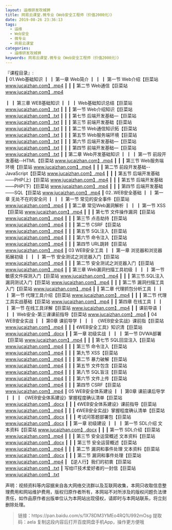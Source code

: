 ```yaml
---
layout: 运维研发攻城狮
title: 网易云课堂.微专业《Web安全工程师（价值2000元）》
date: 2019-08-26 23:36:13
tags:
  - 运维
  - Web安全
  - 微专业
  - 网易云课堂
categories:
  - 运维研发攻城狮
keywords: 网易云课堂.微专业《Web安全工程师（价值2000元）》
---
```

『课程目录』:  
┃  01.Web基础知识
┃  ┃  第一章 Web简介
┃  ┃  ┃  第一节 Web介绍【巨菜站 www.jucaizhan.com】.mp4
┃  ┃  ┃  第二节 Web通信【巨菜站 www.jucaizhan.com】.mp4
<!-- more --> 
┃  ┃  第三章 WEB基础知识
┃  ┃  ┃  Web基础知识总结【巨菜站 www.jucaizhan.com】.txt
┃  ┃  ┃  第一节 Web介绍知识【巨菜站 www.jucaizhan.com】.txt
┃  ┃  ┃  第七节 后端开发基础—【巨菜站 www.jucaizhan.com】.txt
┃  ┃  ┃  第三节 前端开发基础【巨菜站 www.jucaizhan.com】.txt
┃  ┃  ┃  第二节 Web通信知识拓【巨菜站 www.jucaizhan.com】.txt
┃  ┃  ┃  第五节 Web服务端环境【巨菜站 www.jucaizhan.com】.txt
┃  ┃  ┃  第六节 后端开发基础—【巨菜站 www.jucaizhan.com】.txt
┃  ┃  ┃  第四节 前端开发基础—【巨菜站 www.jucaizhan.com】.txt
┃  ┃  第二章 Web开发基础知识
┃  ┃  ┃  第一节 前段开发基础--HTML【巨菜站 www.jucaizhan.com】.mp4
┃  ┃  ┃  第三节 Web服务端环境【巨菜站 www.jucaizhan.com】.mp4
┃  ┃  ┃  第二节 前段开发基础--JavaScript【巨菜站 www.jucaizhan.com】.mp4
┃  ┃  ┃  第五节 后端开发基础——PHP(上)【巨菜站 www.jucaizhan.com】.mp4
┃  ┃  ┃  第五节 后端开发基础——PHP(下)【巨菜站 www.jucaizhan.com】.mp4
┃  ┃  ┃  第四节 后端开发基础——SQL【巨菜站 www.jucaizhan.com】.mp4
┃  02..WEB安全基础
┃  ┃  第一章 无处不在的安全问
┃  ┃  ┃  第一节 常见的安全事件【巨菜站 www.jucaizhan.com】.mp4
┃  ┃  第二章 常见Web漏洞解析
┃  ┃  ┃  第一节 XSS【巨菜站 www.jucaizhan.com】.mp4
┃  ┃  ┃  第七节 文件操作漏洞【巨菜站 www.jucaizhan.com】.mp4
┃  ┃  ┃  第三节 点击劫持【巨菜站 www.jucaizhan.com】.mp4
┃  ┃  ┃  第二节 CSRF【巨菜站 www.jucaizhan.com】.mp4
┃  ┃  ┃  第五节 SQL注入【巨菜站 www.jucaizhan.com】.mp4
┃  ┃  ┃  第六节 命令注入【巨菜站 www.jucaizhan.com】.mp4
┃  ┃  ┃  第四节 URL跳转【巨菜站 www.jucaizhan.com】.mp4
┃  03 WEB安全工具
┃  ┃  第一章 浏览器和浏览器拓展初级
┃  ┃  ┃  第一节 安全测试之浏览器入门【巨菜站 www.jucaizhan.com】.mp4
┃  ┃  ┃  第二节 安全测试之浏览器入门【巨菜站 www.jucaizhan.com】.mp4
┃  ┃  第三章 Web漏洞扫描工具初级
┃  ┃  ┃  第一节 敏感文件探测入门【巨菜站 www.jucaizhan.com】.mp4
┃  ┃  ┃  第三节.SQL注入漏洞测试入门【巨菜站 www.jucaizhan.com】.mp4
┃  ┃  ┃  第二节 漏洞扫描工具入门【巨菜站 www.jucaizhan.com】.mp4
┃  ┃  第二章 代理抓包分析工具
┃  ┃  ┃  第一节 代理工具介绍【巨菜站 www.jucaizhan.com】.mp4
┃  ┃  ┃  第二节 代理工具实战基础【巨菜站 www.jucaizhan.com】.mp4
┃  ┃  第四章 在线工具
┃  ┃  ┃  第一节 在线工具详解【巨菜站 www.jucaizhan.com】.mp4
┃  ┃  课前导语
┃  ┃  ┃  Web安全-第三课课前指导【巨菜站 www.jucaizhan.com】.mp4
┃  04 WEB安全实战
┃  ┃  第0章 课前导学
┃  ┃  ┃  《WEB安全实战》课前指【巨菜站 www.jucaizhan.com】.mp4
┃  ┃  ┃  《WEB安全工具》知识清【巨菜站 www.jucaizhan.com】.docx
┃  ┃  第一章 初级实战
┃  ┃  ┃  第一节 DVWA部署【巨菜站 www.jucaizhan.com】.mp4
┃  ┃  ┃  第七节 SQL回显注入【巨菜站 www.jucaizhan.com】.mp4
┃  ┃  ┃  第三节 命令注入【巨菜站 www.jucaizhan.com】.mp4
┃  ┃  ┃  第九节 XSS【巨菜站 www.jucaizhan.com】.mp4
┃  ┃  ┃  第二节 暴力破解【巨菜站 www.jucaizhan.com】.mp4
┃  ┃  ┃  第五节 文件包含【巨菜站 www.jucaizhan.com】.mp4
┃  ┃  ┃  第八节 SQL盲注【巨菜站 www.jucaizhan.com】.mp4
┃  ┃  ┃  第六节 文件上传【巨菜站 www.jucaizhan.com】.mp4
┃  ┃  ┃  第四节 CSRF【巨菜站 www.jucaizhan.com】.mp4
┃  05 WEB安全体系建设
┃  ┃  第0章 课前课后导学
┃  ┃  ┃  《WEB安全体系建设》掌握程度确认清单【巨菜站 www.jucaizhan.com】.docx
┃  ┃  ┃  《WEB安全体系建设》课前指导【巨菜站 www.jucaizhan.com】.mp4
┃  ┃  ┃  《WEB安全实战》掌握程度确认清单【巨菜站 www.jucaizhan.com】.docx
┃  ┃  ┃  考试问答题部署包【巨菜站 www.jucaizhan.com】.docx
┃  ┃  第一章 初级建设
┃  ┃  ┃  第一节 SDL介绍 文本资料【巨菜站 www.jucaizhan.com】.docx
┃  ┃  ┃  第一节 SDL介绍【巨菜站 www.jucaizhan.com】.mp4
┃  ┃  ┃  第三节 安全运营概述 文本资料【巨菜站 www.jucaizhan.com】.docx
┃  ┃  ┃  第三节 安全运营概述【巨菜站 www.jucaizhan.com】.mp4
┃  ┃  ┃  第二节 漏洞和事件处理 文本资料【巨菜站 www.jucaizhan.com】.docx
┃  ┃  ┃  第二节 漏洞和事件处理【巨菜站 www.jucaizhan.com】.mp4
┃  【逆人行】我们的初衷【巨菜站 www.jucaizhan.com】.txt
┃  写给IT技术爱好者的一封信【巨菜站 www.jucaizhan.com】.txt

<div class="post-copyright">
    <div class="post-copyright__author">
      <span class="post-copyright-meta">声明：视频资料等内容据来自各大网络交流群以及互联网收集，本网只收取信息整理费用和网站维护费用，版权归原作者所有，本网站不对所涉及的版权问题负法律责任，如作品原作者出版单位认为本网站出现侵权，请即时与本网站联系，将立刻删除处理。 </span>
    </div>
</div>

<blockquote class="blockquote-center">
链接：https://pan.baidu.com/s/1X78DM3YMEo4RQ1U992mOsg 
提取码：aela 
复制这段内容后打开百度网盘手机App，操作更方便哦
</blockquote>

